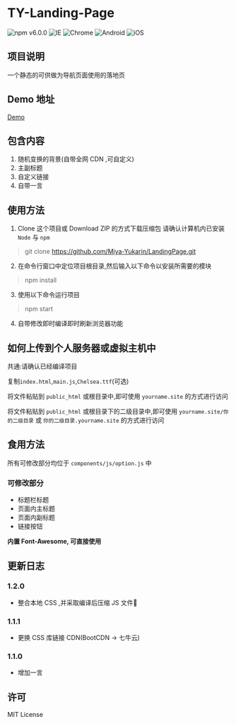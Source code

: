 # TY-Landing-Page
![npm v6.0.0](https://img.shields.io/badge/NPM-6.0.0-blue.svg) ![IE](https://img.shields.io/badge/IE-10%2B-ff69b4.svg) ![Chrome](https://img.shields.io/badge/Chrome-29%2B-brightgreen.svg) ![Android](https://img.shields.io/badge/Android-4.4%2B-brightgreen.svg) ![iOS](https://img.shields.io/badge/iOS-9.2%2B-brightgreen.svg)
## 项目说明
一个静态的可供做为导航页面使用的落地页

## Demo 地址
[Demo](https://Miya-Yukarin.github.io/LandingPage/)

## 包含内容

1. 随机变换的背景(自带全网 CDN ,可自定义)
2. 主副标题
3. 自定义链接
4. 自带一言

## 使用方法
1. Clone 这个项目或 Download ZIP 的方式下载压缩包
请确认计算机内已安装 `Node` 与 `npm` 
> git clone https://github.com/Miya-Yukarin/LandingPage.git
2. 在命令行窗口中定位项目根目录,然后输入以下命令以安装所需要的模块
> npm install
3. 使用以下命令运行项目
> npm start
4. 自带修改即时编译即时刷新浏览器功能

## 如何上传到个人服务器或虚拟主机中
共通:请确认已经编译项目

复制`index.html`,`main.js`,`Chelsea.ttf`(可选)

将文件粘贴到 `public_html` 或根目录中,即可使用 `yourname.site` 的方式进行访问

将文件粘贴到 `public_html` 或根目录下的二级目录中,即可使用 `yourname.site/你的二级目录` 或 `你的二级目录.yourname.site` 的方式进行访问

## 食用方法

所有可修改部分均位于 `components/js/option.js` 中 

### 可修改部分
- 标题栏标题
- 页面内主标题
- 页面内副标题
- 链接按钮

**内置 Font-Awesome, 可直接使用**

## 更新日志

### 1.2.0

- 整合本地 CSS ,并采取编译后压缩 JS 文件

### 1.1.1

- 更换 CSS 库链接 CDN(BootCDN → 七牛云)

### 1.1.0

- 增加一言

## 许可

MIT License